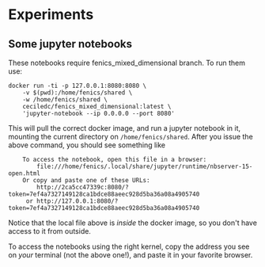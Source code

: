 # Experiments

## Some jupyter notebooks

These notebooks require fenics_mixed_dimensional branch. To run them use:


    docker run -ti -p 127.0.0.1:8080:8080 \
        -v $(pwd):/home/fenics/shared \
        -w /home/fenics/shared \
        ceciledc/fenics_mixed_dimensional:latest \
        'jupyter-notebook --ip 0.0.0.0 --port 8080'

This will pull the correct docker image, and run a jupyter notebook in it, 
mounting the current directory on `/home/fenics/shared`. After you issue the 
above command, you should see something like 


```    
    To access the notebook, open this file in a browser:
        file:///home/fenics/.local/share/jupyter/runtime/nbserver-15-open.html
    Or copy and paste one of these URLs:
        http://2ca5cc47339c:8080/?token=7ef4a7327149128ca1bdce88aeec928d5ba36a08a4905740
     or http://127.0.0.1:8080/?token=7ef4a7327149128ca1bdce88aeec928d5ba36a08a4905740
```

Notice that the local file above is *inside* the docker image, 
so you don't have access to it from outside. 

To access the notebooks using the right kernel, copy the address
you see on *your* terminal (not the above one!), and paste it in
your favorite browser.